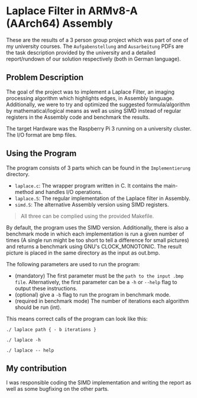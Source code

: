 # Laplace Filter in ARMv8-A (AArch64) Assembly
These are the results of a 3 person group project which was part of one of my university courses. The `Aufgabenstellung` and `Ausarbeitung` PDFs are the task description provided by the university and a detailed report/rundown of our solution respectively (both in German language).

## Problem Description
The goal of the project was to implement a Laplace Filter, an imaging processing algorithm which highlights edges, in Assembly language. Additionally, we were to try and optimized the suggested formula/algorithm by mathematical/logical means as well as using SIMD instead of regular registers in the Assembly code and benchmark the results.

The target Hardware was the Raspberry Pi 3 running on a university cluster. The I/O format are bmp files.

## Using the Program
The program consists of 3 parts which can be found in the `Implementierung` directory.
- `laplace.c`: The wrapper program written in C. It contains the main-method and handles I/O operations.
- `laplace.S`: The regular implementation of the Laplace filter in Assembly.
- `simd.S`: The alternative Assembly version using SIMD registers.

>All three can be complied using the provided Makefile.

By default, the program uses the SIMD version. Additionally, there is also a benchmark mode in which each implementation is run a given number of times (A single run might be too short to tell a difference for small pictures) and returns a benchmark using GNU's CLOCK_MONOTONIC. The result picture is placed in the same directory as the input as out.bmp.

The following parameters are used to run the program:
- (mandatory) The first parameter must be the `path to the input .bmp file`. Alternatively, the first parameter can be a `-h` or `--help` flag to output these instructions.
- (optional) give a `-b` flag to run the program in benchmark mode.
- (required in benchmark mode) The number of iterations each algorithm should be run (int).

This means correct calls of the program can look like this:
```shellscript
./ laplace path { - b iterations }
```
```shellscript
./ laplace -h
```
```shellscript
./ laplace -- help
```

## My contribution
I was responsible coding the SIMD implementation and writing the report as well as some bugfixing on the other parts.
